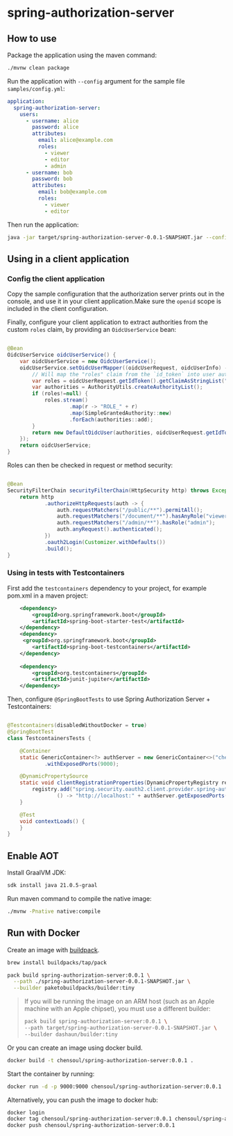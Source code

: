 # spring-authorization-server

## How to use

Package the application using the maven command:

```bash
./mvnw clean package
```

Run the application with `--config` argument for the sample file `samples/config.yml`:

```yaml
application:
  spring-authorization-server:
    users:
      - username: alice
        password: alice
        attributes:
          email: alice@example.com
          roles:
            - viewer
            - editor
            - admin
      - username: bob
        password: bob
        attributes:
          email: bob@example.com
          roles:
            - viewer
            - editor
```

Then run the application:

```bash
java -jar target/spring-authorization-server-0.0.1-SNAPSHOT.jar --config=samples/config.yml
```

## Using in a client application

### Config the client application

Copy the sample configuration that the authorization server prints out in the console, and use it in your client
application.Make sure the `openid` scope is included in the client configuration.

Finally, configure your client application to extract authorities from the custom `roles` claim, by providing an `OidcUserService` bean:

```java

@Bean
OidcUserService oidcUserService() {
    var oidcUserService = new OidcUserService();
    oidcUserService.setOidcUserMapper((oidcUserRequest, oidcUserInfo) -> {
        // Will map the "roles" claim from the `id_token` into user authorities (roles)
        var roles = oidcUserRequest.getIdToken().getClaimAsStringList("roles");
        var authorities = AuthorityUtils.createAuthorityList();
        if (roles!=null) {
            roles.stream()
                    .map(r -> "ROLE_" + r)
                    .map(SimpleGrantedAuthority::new)
                    .forEach(authorities::add);
        }
        return new DefaultOidcUser(authorities, oidcUserRequest.getIdToken(), oidcUserInfo);
    });
    return oidcUserService;
}
```

Roles can then be checked in request or method security:

```java

@Bean
SecurityFilterChain securityFilterChain(HttpSecurity http) throws Exception {
    return http
            .authorizeHttpRequests(auth -> {
                auth.requestMatchers("/public/**").permitAll();
                auth.requestMatchers("/document/**").hasAnyRole("viewer", "editor", "admin");
                auth.requestMatchers("/admin/**").hasRole("admin");
                auth.anyRequest().authenticated();
            })
            .oauth2Login(Customizer.withDefaults())
            .build();
}
```

### Using in tests with Testcontainers

First add the `testcontainers` dependency to your project, for example pom.xml in a maven project:

```xml
    <dependency>
        <groupId>org.springframework.boot</groupId>
        <artifactId>spring-boot-starter-test</artifactId>
    </dependency>
    <dependency>
     <groupId>org.springframework.boot</groupId>
        <artifactId>spring-boot-testcontainers</artifactId>
    </dependency>
    
    <dependency>
        <groupId>org.testcontainers</groupId>
        <artifactId>junit-jupiter</artifactId>
    </dependency>
```

Then, configure `@SpringBootTests` to use Spring Authorization Server + Testcontainers:

```java

@Testcontainers(disabledWithoutDocker = true)
@SpringBootTest
class TestcontainersTests {

    @Container
    static GenericContainer<?> authServer = new GenericContainer<>("chensoul/spring-authorization-server:0.0.1")
            .withExposedPorts(9000);

    @DynamicPropertySource
    static void clientRegistrationProperties(DynamicPropertyRegistry registry) {
        registry.add("spring.security.oauth2.client.provider.spring-authorization-server.issuer-uri",
                () -> "http://localhost:" + authServer.getExposedPorts().get(0));
    }

    @Test
    void contextLoads() {
    }
}
```

## Enable AOT

Install GraalVM JDK:

```bash
sdk install java 21.0.5-graal 
```

Run maven command to compile the native image:

```bash
./mvnw -Pnative native:compile
```

## Run with Docker

Create an image with [buildpack](https://buildpacks.io/).

```bash
brew install buildpacks/tap/pack

pack build spring-authorization-server:0.0.1 \
  --path ./spring-authorization-server-0.0.1-SNAPSHOT.jar \
  --builder paketobuildpacks/builder:tiny
```

> If you will be running the image on an ARM host (such as an Apple machine with an Apple chipset), you must use a
> different builder:
>
> ```bash
> pack build spring-authorization-server:0.0.1 \
> --path target/spring-authorization-server-0.0.1-SNAPSHOT.jar \
> --builder dashaun/builder:tiny
> ```

Or you can create an image using docker build.

```bash
docker build -t chensoul/spring-authorization-server:0.0.1 .
```

Start the container by running:

```bash
docker run -d -p 9000:9000 chensoul/spring-authorization-server:0.0.1
```

Alternatively, you can push the image to docker hub:

```bash
docker login
docker tag chensoul/spring-authorization-server:0.0.1 chensoul/spring-authorization-server:latest
docker push chensoul/spring-authorization-server:0.0.1
```